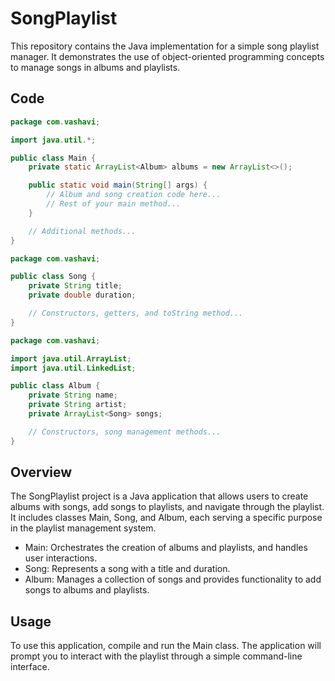 # SongPlaylist

This repository contains the Java implementation for a simple song playlist manager. It demonstrates the use of object-oriented programming concepts to manage songs in albums and playlists.

## Code

```java
package com.vashavi;

import java.util.*;

public class Main {
    private static ArrayList<Album> albums = new ArrayList<>();

    public static void main(String[] args) {
        // Album and song creation code here...
        // Rest of your main method...
    }

    // Additional methods...
}

package com.vashavi;

public class Song {
    private String title;
    private double duration;

    // Constructors, getters, and toString method...
}

package com.vashavi;

import java.util.ArrayList;
import java.util.LinkedList;

public class Album {
    private String name;
    private String artist;
    private ArrayList<Song> songs;

    // Constructors, song management methods...
}
```

## Overview

The SongPlaylist project is a Java application that allows users to create albums with songs, add songs to playlists, and navigate through the playlist. It includes classes Main, Song, and Album, each serving a specific purpose in the playlist management system.

- Main: Orchestrates the creation of albums and playlists, and handles user interactions.
- Song: Represents a song with a title and duration.
- Album: Manages a collection of songs and provides functionality to add songs to albums and playlists.

## Usage

To use this application, compile and run the Main class. The application will prompt you to interact with the playlist through a simple command-line interface.

